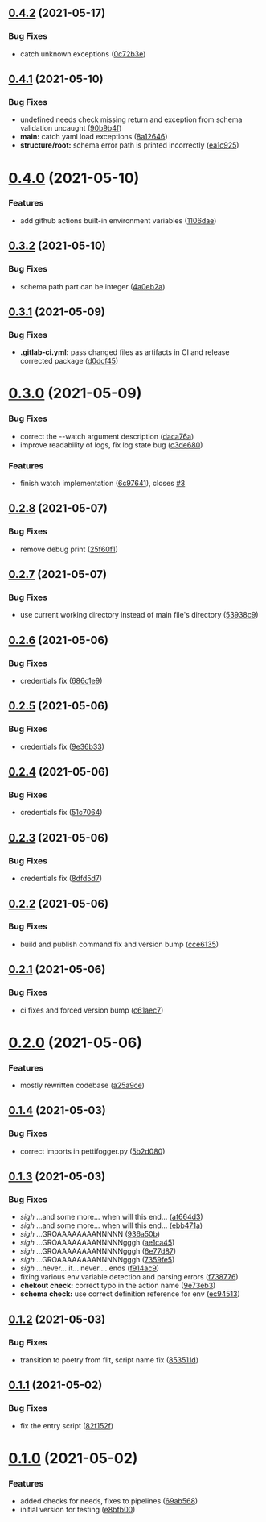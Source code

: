 ## [0.4.2](https://gitlab.com/blissfulreboot/python/pettifogger/compare/v0.4.1...v0.4.2) (2021-05-17)


### Bug Fixes

* catch unknown exceptions ([0c72b3e](https://gitlab.com/blissfulreboot/python/pettifogger/commit/0c72b3e033a961accfc95bff8c619460f614308f))

## [0.4.1](https://gitlab.com/blissfulreboot/python/pettifogger/compare/v0.4.0...v0.4.1) (2021-05-10)


### Bug Fixes

* undefined needs check missing return and exception from schema validation uncaught ([90b9b4f](https://gitlab.com/blissfulreboot/python/pettifogger/commit/90b9b4f5f24b9f824bf327acf471ccae75c73861))
* **main:** catch yaml load exceptions ([8a12646](https://gitlab.com/blissfulreboot/python/pettifogger/commit/8a1264689ccf5ac470248010281c99135a69ce5b))
* **structure/root:** schema error path is printed incorrectly ([ea1c925](https://gitlab.com/blissfulreboot/python/pettifogger/commit/ea1c925b997d33584395942d2197693871d8f049))

# [0.4.0](https://gitlab.com/blissfulreboot/python/pettifogger/compare/v0.3.2...v0.4.0) (2021-05-10)


### Features

* add github actions built-in environment variables ([1106dae](https://gitlab.com/blissfulreboot/python/pettifogger/commit/1106daeeb3c0efe95b9311571eda591241c26fb3))

## [0.3.2](https://gitlab.com/blissfulreboot/python/pettifogger/compare/v0.3.1...v0.3.2) (2021-05-10)


### Bug Fixes

* schema path part can be integer ([4a0eb2a](https://gitlab.com/blissfulreboot/python/pettifogger/commit/4a0eb2a24fba9972c0e1fa5acc2648b706c613db))

## [0.3.1](https://gitlab.com/blissfulreboot/python/pettifogger/compare/v0.3.0...v0.3.1) (2021-05-09)


### Bug Fixes

* **.gitlab-ci.yml:** pass changed files as artifacts in CI and release corrected package ([d0dcf45](https://gitlab.com/blissfulreboot/python/pettifogger/commit/d0dcf45bdc55a4726444654b1cefdf059a38892b))

# [0.3.0](https://gitlab.com/blissfulreboot/python/pettifogger/compare/v0.2.8...v0.3.0) (2021-05-09)


### Bug Fixes

* correct the --watch argument description ([daca76a](https://gitlab.com/blissfulreboot/python/pettifogger/commit/daca76a162517b85b6def6606b7417c6614f62b1))
* improve readability of logs, fix log state bug ([c3de680](https://gitlab.com/blissfulreboot/python/pettifogger/commit/c3de6806559bbadbff5a479111c76cce70eedd77))


### Features

* finish watch implementation ([6c97641](https://gitlab.com/blissfulreboot/python/pettifogger/commit/6c9764118898f287b2847e8f3ba0a7a2efd03ee5)), closes [#3](https://gitlab.com/blissfulreboot/python/pettifogger/issues/3)

## [0.2.8](https://gitlab.com/blissfulreboot/python/pettifogger/compare/v0.2.7...v0.2.8) (2021-05-07)


### Bug Fixes

* remove debug print ([25f60f1](https://gitlab.com/blissfulreboot/python/pettifogger/commit/25f60f1556989cd230adf4a9963d4f9181f4e4f9))

## [0.2.7](https://gitlab.com/blissfulreboot/python/pettifogger/compare/v0.2.6...v0.2.7) (2021-05-07)


### Bug Fixes

* use current working directory instead of main file's directory ([53938c9](https://gitlab.com/blissfulreboot/python/pettifogger/commit/53938c9a7c712788a53f16bb1bdb498b5b394050))

## [0.2.6](https://gitlab.com/blissfulreboot/python/pettifogger/compare/v0.2.5...v0.2.6) (2021-05-06)


### Bug Fixes

* credentials fix ([686c1e9](https://gitlab.com/blissfulreboot/python/pettifogger/commit/686c1e9f0b1b1ed0282ea351e464245b2a948699))

## [0.2.5](https://gitlab.com/blissfulreboot/python/pettifogger/compare/v0.2.4...v0.2.5) (2021-05-06)


### Bug Fixes

* credentials fix ([9e36b33](https://gitlab.com/blissfulreboot/python/pettifogger/commit/9e36b330f57c3af421bda87016ff4ba55bd6a780))

## [0.2.4](https://gitlab.com/blissfulreboot/python/pettifogger/compare/v0.2.3...v0.2.4) (2021-05-06)


### Bug Fixes

* credentials fix ([51c7064](https://gitlab.com/blissfulreboot/python/pettifogger/commit/51c706495b97300a74bdbcc0fabee8b418c4346d))

## [0.2.3](https://gitlab.com/blissfulreboot/python/pettifogger/compare/v0.2.2...v0.2.3) (2021-05-06)


### Bug Fixes

* credentials fix ([8dfd5d7](https://gitlab.com/blissfulreboot/python/pettifogger/commit/8dfd5d7ca66ba6e03af4be94f971882b20622bbe))

## [0.2.2](https://gitlab.com/blissfulreboot/python/pettifogger/compare/v0.2.1...v0.2.2) (2021-05-06)


### Bug Fixes

* build and publish command fix and version bump ([cce6135](https://gitlab.com/blissfulreboot/python/pettifogger/commit/cce613581af99e95bafd1c9a907ad69628ec6c63))

## [0.2.1](https://gitlab.com/blissfulreboot/python/pettifogger/compare/v0.2.0...v0.2.1) (2021-05-06)


### Bug Fixes

* ci fixes and forced version bump ([c61aec7](https://gitlab.com/blissfulreboot/python/pettifogger/commit/c61aec799edc53f9e7d3fadc5ead8aefc83c6974))

# [0.2.0](https://gitlab.com/blissfulreboot/python/pettifogger/compare/v0.1.4...v0.2.0) (2021-05-06)


### Features

* mostly rewritten codebase ([a25a9ce](https://gitlab.com/blissfulreboot/python/pettifogger/commit/a25a9ce1f7768c1e25728aab1feb380762cc21a7))

## [0.1.4](https://gitlab.com/blissfulreboot/python/pettifogger/compare/v0.1.3...v0.1.4) (2021-05-03)


### Bug Fixes

* correct imports in pettifogger.py ([5b2d080](https://gitlab.com/blissfulreboot/python/pettifogger/commit/5b2d0809131d19ba3db5c82f089352da8c9dabaf))

## [0.1.3](https://gitlab.com/blissfulreboot/python/pettifogger/compare/v0.1.2...v0.1.3) (2021-05-03)


### Bug Fixes

* *sigh* ...and some more... when will this end... ([af664d3](https://gitlab.com/blissfulreboot/python/pettifogger/commit/af664d3b5cd2f8a32527c39d08c93a111f4cc39d))
* *sigh* ...and some more... when will this end... ([ebb471a](https://gitlab.com/blissfulreboot/python/pettifogger/commit/ebb471a018e41da4819125df25d4ec694ff77018))
* *sigh* ...GROAAAAAAAANNNNN ([936a50b](https://gitlab.com/blissfulreboot/python/pettifogger/commit/936a50bfea2e8fe4358c03ee901a0ab9ace83d5b))
* *sigh* ...GROAAAAAAAANNNNNgggh ([ae1ca45](https://gitlab.com/blissfulreboot/python/pettifogger/commit/ae1ca45496f05dc583c40e0a7c60ea288343749f))
* *sigh* ...GROAAAAAAAANNNNNgggh ([6e77d87](https://gitlab.com/blissfulreboot/python/pettifogger/commit/6e77d87487be7f2fdd00f823c2a4b78fe58b362f))
* *sigh* ...GROAAAAAAAANNNNNgggh ([7359fe5](https://gitlab.com/blissfulreboot/python/pettifogger/commit/7359fe55f797a3ee9a73ec56208f6e0ac1e891b0))
* *sigh* ...never... it... never.... ends ([f914ac9](https://gitlab.com/blissfulreboot/python/pettifogger/commit/f914ac91228294338a2a6b59a8067b8c8e92268d))
* fixing various env variable detection and parsing errors ([f738776](https://gitlab.com/blissfulreboot/python/pettifogger/commit/f738776bd547667e494a405fcfeec05acfbd7497))
* **chekout check:** correct typo in the action name ([9e73eb3](https://gitlab.com/blissfulreboot/python/pettifogger/commit/9e73eb337a8ff44e4eff9f69c631151f9447f21c))
* **schema check:** use correct definition reference for env ([ec94513](https://gitlab.com/blissfulreboot/python/pettifogger/commit/ec94513b69c12c94b74064f5e9c5d8664123ebb7))

## [0.1.2](https://gitlab.com/blissfulreboot/python/pettifogger/compare/v0.1.1...v0.1.2) (2021-05-03)


### Bug Fixes

* transition to poetry from flit, script name fix ([853511d](https://gitlab.com/blissfulreboot/python/pettifogger/commit/853511d6a8098d32d2e03c9b02f66dcc5bf7e16b))

## [0.1.1](https://gitlab.com/blissfulreboot/python/pettifogger/compare/v0.1.0...v0.1.1) (2021-05-02)


### Bug Fixes

* fix the entry script ([82f152f](https://gitlab.com/blissfulreboot/python/pettifogger/commit/82f152fe96f3ea5a02618fb53dcdc3fd23f5736b))

# [0.1.0](https://gitlab.com/blissfulreboot/python/pettifogger/compare/v0.0.0...v0.1.0) (2021-05-02)


### Features

* added checks for needs, fixes to pipelines ([69ab568](https://gitlab.com/blissfulreboot/python/pettifogger/commit/69ab568492871891cf363071e61b8df62202bd61))
* initial version for testing ([e8bfb00](https://gitlab.com/blissfulreboot/python/pettifogger/commit/e8bfb003532cb19d61a964b0fa974d42ca077760))
